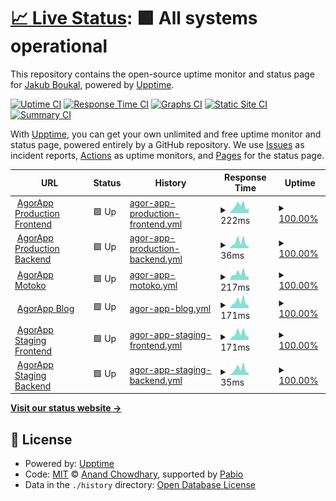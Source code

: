 # [📈 Live Status](https://status.agorapp.dev): <!--live status--> **🟩 All systems operational**

This repository contains the open-source uptime monitor and status page for [Jakub Boukal](suki.wtf), powered by [Upptime](https://github.com/upptime/upptime).

[![Uptime CI](https://github.com/SukiCZ/agorapp-upptime/workflows/Uptime%20CI/badge.svg)](https://github.com/SukiCZ/agorapp-upptime/actions?query=workflow%3A%22Uptime+CI%22)
[![Response Time CI](https://github.com/SukiCZ/agorapp-upptime/workflows/Response%20Time%20CI/badge.svg)](https://github.com/SukiCZ/agorapp-upptime/actions?query=workflow%3A%22Response+Time+CI%22)
[![Graphs CI](https://github.com/SukiCZ/agorapp-upptime/workflows/Graphs%20CI/badge.svg)](https://github.com/SukiCZ/agorapp-upptime/actions?query=workflow%3A%22Graphs+CI%22)
[![Static Site CI](https://github.com/SukiCZ/agorapp-upptime/workflows/Static%20Site%20CI/badge.svg)](https://github.com/SukiCZ/agorapp-upptime/actions?query=workflow%3A%22Static+Site+CI%22)
[![Summary CI](https://github.com/SukiCZ/agorapp-upptime/workflows/Summary%20CI/badge.svg)](https://github.com/SukiCZ/agorapp-upptime/actions?query=workflow%3A%22Summary+CI%22)

With [Upptime](https://upptime.js.org), you can get your own unlimited and free uptime monitor and status page, powered entirely by a GitHub repository. We use [Issues](https://github.com/SukiCZ/agorapp-upptime/issues) as incident reports, [Actions](https://github.com/SukiCZ/agorapp-upptime/actions) as uptime monitors, and [Pages](https://status.agorapp.dev) for the status page.

<!--start: status pages-->
<!-- This summary is generated by Upptime (https://github.com/upptime/upptime) -->
<!-- Do not edit this manually, your changes will be overwritten -->
<!-- prettier-ignore -->
| URL | Status | History | Response Time | Uptime |
| --- | ------ | ------- | ------------- | ------ |
| <img alt="" src="https://icons.duckduckgo.com/ip3/agorapp.dev.ico" height="13"> [AgorApp Production Frontend](https://agorapp.dev) | 🟩 Up | [agor-app-production-frontend.yml](https://github.com/SukiCZ/agorapp-uptime/commits/HEAD/history/agor-app-production-frontend.yml) | <details><summary><img alt="Response time graph" src="./graphs/agor-app-production-frontend/response-time-week.png" height="20"> 222ms</summary><br><a href="https://SukiCZ.github.io/agorapp-uptime/history/agor-app-production-frontend"><img alt="Response time 197" src="https://img.shields.io/endpoint?url=https%3A%2F%2Fraw.githubusercontent.com%2FSukiCZ%2Fagorapp-uptime%2FHEAD%2Fapi%2Fagor-app-production-frontend%2Fresponse-time.json"></a><br><a href="https://SukiCZ.github.io/agorapp-uptime/history/agor-app-production-frontend"><img alt="24-hour response time 156" src="https://img.shields.io/endpoint?url=https%3A%2F%2Fraw.githubusercontent.com%2FSukiCZ%2Fagorapp-uptime%2FHEAD%2Fapi%2Fagor-app-production-frontend%2Fresponse-time-day.json"></a><br><a href="https://SukiCZ.github.io/agorapp-uptime/history/agor-app-production-frontend"><img alt="7-day response time 222" src="https://img.shields.io/endpoint?url=https%3A%2F%2Fraw.githubusercontent.com%2FSukiCZ%2Fagorapp-uptime%2FHEAD%2Fapi%2Fagor-app-production-frontend%2Fresponse-time-week.json"></a><br><a href="https://SukiCZ.github.io/agorapp-uptime/history/agor-app-production-frontend"><img alt="30-day response time 206" src="https://img.shields.io/endpoint?url=https%3A%2F%2Fraw.githubusercontent.com%2FSukiCZ%2Fagorapp-uptime%2FHEAD%2Fapi%2Fagor-app-production-frontend%2Fresponse-time-month.json"></a><br><a href="https://SukiCZ.github.io/agorapp-uptime/history/agor-app-production-frontend"><img alt="1-year response time 197" src="https://img.shields.io/endpoint?url=https%3A%2F%2Fraw.githubusercontent.com%2FSukiCZ%2Fagorapp-uptime%2FHEAD%2Fapi%2Fagor-app-production-frontend%2Fresponse-time-year.json"></a></details> | <details><summary><a href="https://SukiCZ.github.io/agorapp-uptime/history/agor-app-production-frontend">100.00%</a></summary><a href="https://SukiCZ.github.io/agorapp-uptime/history/agor-app-production-frontend"><img alt="All-time uptime 100.00%" src="https://img.shields.io/endpoint?url=https%3A%2F%2Fraw.githubusercontent.com%2FSukiCZ%2Fagorapp-uptime%2FHEAD%2Fapi%2Fagor-app-production-frontend%2Fuptime.json"></a><br><a href="https://SukiCZ.github.io/agorapp-uptime/history/agor-app-production-frontend"><img alt="24-hour uptime 100.00%" src="https://img.shields.io/endpoint?url=https%3A%2F%2Fraw.githubusercontent.com%2FSukiCZ%2Fagorapp-uptime%2FHEAD%2Fapi%2Fagor-app-production-frontend%2Fuptime-day.json"></a><br><a href="https://SukiCZ.github.io/agorapp-uptime/history/agor-app-production-frontend"><img alt="7-day uptime 100.00%" src="https://img.shields.io/endpoint?url=https%3A%2F%2Fraw.githubusercontent.com%2FSukiCZ%2Fagorapp-uptime%2FHEAD%2Fapi%2Fagor-app-production-frontend%2Fuptime-week.json"></a><br><a href="https://SukiCZ.github.io/agorapp-uptime/history/agor-app-production-frontend"><img alt="30-day uptime 100.00%" src="https://img.shields.io/endpoint?url=https%3A%2F%2Fraw.githubusercontent.com%2FSukiCZ%2Fagorapp-uptime%2FHEAD%2Fapi%2Fagor-app-production-frontend%2Fuptime-month.json"></a><br><a href="https://SukiCZ.github.io/agorapp-uptime/history/agor-app-production-frontend"><img alt="1-year uptime 100.00%" src="https://img.shields.io/endpoint?url=https%3A%2F%2Fraw.githubusercontent.com%2FSukiCZ%2Fagorapp-uptime%2FHEAD%2Fapi%2Fagor-app-production-frontend%2Fuptime-year.json"></a></details>
| <img alt="" src="https://icons.duckduckgo.com/ip3/agorapp.dev.ico" height="13"> [AgorApp Production Backend](https://agorapp.dev/api/users/hello/) | 🟩 Up | [agor-app-production-backend.yml](https://github.com/SukiCZ/agorapp-uptime/commits/HEAD/history/agor-app-production-backend.yml) | <details><summary><img alt="Response time graph" src="./graphs/agor-app-production-backend/response-time-week.png" height="20"> 36ms</summary><br><a href="https://SukiCZ.github.io/agorapp-uptime/history/agor-app-production-backend"><img alt="Response time 37" src="https://img.shields.io/endpoint?url=https%3A%2F%2Fraw.githubusercontent.com%2FSukiCZ%2Fagorapp-uptime%2FHEAD%2Fapi%2Fagor-app-production-backend%2Fresponse-time.json"></a><br><a href="https://SukiCZ.github.io/agorapp-uptime/history/agor-app-production-backend"><img alt="24-hour response time 13" src="https://img.shields.io/endpoint?url=https%3A%2F%2Fraw.githubusercontent.com%2FSukiCZ%2Fagorapp-uptime%2FHEAD%2Fapi%2Fagor-app-production-backend%2Fresponse-time-day.json"></a><br><a href="https://SukiCZ.github.io/agorapp-uptime/history/agor-app-production-backend"><img alt="7-day response time 36" src="https://img.shields.io/endpoint?url=https%3A%2F%2Fraw.githubusercontent.com%2FSukiCZ%2Fagorapp-uptime%2FHEAD%2Fapi%2Fagor-app-production-backend%2Fresponse-time-week.json"></a><br><a href="https://SukiCZ.github.io/agorapp-uptime/history/agor-app-production-backend"><img alt="30-day response time 37" src="https://img.shields.io/endpoint?url=https%3A%2F%2Fraw.githubusercontent.com%2FSukiCZ%2Fagorapp-uptime%2FHEAD%2Fapi%2Fagor-app-production-backend%2Fresponse-time-month.json"></a><br><a href="https://SukiCZ.github.io/agorapp-uptime/history/agor-app-production-backend"><img alt="1-year response time 37" src="https://img.shields.io/endpoint?url=https%3A%2F%2Fraw.githubusercontent.com%2FSukiCZ%2Fagorapp-uptime%2FHEAD%2Fapi%2Fagor-app-production-backend%2Fresponse-time-year.json"></a></details> | <details><summary><a href="https://SukiCZ.github.io/agorapp-uptime/history/agor-app-production-backend">100.00%</a></summary><a href="https://SukiCZ.github.io/agorapp-uptime/history/agor-app-production-backend"><img alt="All-time uptime 100.00%" src="https://img.shields.io/endpoint?url=https%3A%2F%2Fraw.githubusercontent.com%2FSukiCZ%2Fagorapp-uptime%2FHEAD%2Fapi%2Fagor-app-production-backend%2Fuptime.json"></a><br><a href="https://SukiCZ.github.io/agorapp-uptime/history/agor-app-production-backend"><img alt="24-hour uptime 100.00%" src="https://img.shields.io/endpoint?url=https%3A%2F%2Fraw.githubusercontent.com%2FSukiCZ%2Fagorapp-uptime%2FHEAD%2Fapi%2Fagor-app-production-backend%2Fuptime-day.json"></a><br><a href="https://SukiCZ.github.io/agorapp-uptime/history/agor-app-production-backend"><img alt="7-day uptime 100.00%" src="https://img.shields.io/endpoint?url=https%3A%2F%2Fraw.githubusercontent.com%2FSukiCZ%2Fagorapp-uptime%2FHEAD%2Fapi%2Fagor-app-production-backend%2Fuptime-week.json"></a><br><a href="https://SukiCZ.github.io/agorapp-uptime/history/agor-app-production-backend"><img alt="30-day uptime 100.00%" src="https://img.shields.io/endpoint?url=https%3A%2F%2Fraw.githubusercontent.com%2FSukiCZ%2Fagorapp-uptime%2FHEAD%2Fapi%2Fagor-app-production-backend%2Fuptime-month.json"></a><br><a href="https://SukiCZ.github.io/agorapp-uptime/history/agor-app-production-backend"><img alt="1-year uptime 100.00%" src="https://img.shields.io/endpoint?url=https%3A%2F%2Fraw.githubusercontent.com%2FSukiCZ%2Fagorapp-uptime%2FHEAD%2Fapi%2Fagor-app-production-backend%2Fuptime-year.json"></a></details>
| <img alt="" src="https://icons.duckduckgo.com/ip3/motoko.agorapp.dev.ico" height="13"> [AgorApp Motoko](https://motoko.agorapp.dev/course/motoko/motoko-tutorial/introduction) | 🟩 Up | [agor-app-motoko.yml](https://github.com/SukiCZ/agorapp-uptime/commits/HEAD/history/agor-app-motoko.yml) | <details><summary><img alt="Response time graph" src="./graphs/agor-app-motoko/response-time-week.png" height="20"> 217ms</summary><br><a href="https://SukiCZ.github.io/agorapp-uptime/history/agor-app-motoko"><img alt="Response time 236" src="https://img.shields.io/endpoint?url=https%3A%2F%2Fraw.githubusercontent.com%2FSukiCZ%2Fagorapp-uptime%2FHEAD%2Fapi%2Fagor-app-motoko%2Fresponse-time.json"></a><br><a href="https://SukiCZ.github.io/agorapp-uptime/history/agor-app-motoko"><img alt="24-hour response time 113" src="https://img.shields.io/endpoint?url=https%3A%2F%2Fraw.githubusercontent.com%2FSukiCZ%2Fagorapp-uptime%2FHEAD%2Fapi%2Fagor-app-motoko%2Fresponse-time-day.json"></a><br><a href="https://SukiCZ.github.io/agorapp-uptime/history/agor-app-motoko"><img alt="7-day response time 217" src="https://img.shields.io/endpoint?url=https%3A%2F%2Fraw.githubusercontent.com%2FSukiCZ%2Fagorapp-uptime%2FHEAD%2Fapi%2Fagor-app-motoko%2Fresponse-time-week.json"></a><br><a href="https://SukiCZ.github.io/agorapp-uptime/history/agor-app-motoko"><img alt="30-day response time 238" src="https://img.shields.io/endpoint?url=https%3A%2F%2Fraw.githubusercontent.com%2FSukiCZ%2Fagorapp-uptime%2FHEAD%2Fapi%2Fagor-app-motoko%2Fresponse-time-month.json"></a><br><a href="https://SukiCZ.github.io/agorapp-uptime/history/agor-app-motoko"><img alt="1-year response time 236" src="https://img.shields.io/endpoint?url=https%3A%2F%2Fraw.githubusercontent.com%2FSukiCZ%2Fagorapp-uptime%2FHEAD%2Fapi%2Fagor-app-motoko%2Fresponse-time-year.json"></a></details> | <details><summary><a href="https://SukiCZ.github.io/agorapp-uptime/history/agor-app-motoko">100.00%</a></summary><a href="https://SukiCZ.github.io/agorapp-uptime/history/agor-app-motoko"><img alt="All-time uptime 100.00%" src="https://img.shields.io/endpoint?url=https%3A%2F%2Fraw.githubusercontent.com%2FSukiCZ%2Fagorapp-uptime%2FHEAD%2Fapi%2Fagor-app-motoko%2Fuptime.json"></a><br><a href="https://SukiCZ.github.io/agorapp-uptime/history/agor-app-motoko"><img alt="24-hour uptime 100.00%" src="https://img.shields.io/endpoint?url=https%3A%2F%2Fraw.githubusercontent.com%2FSukiCZ%2Fagorapp-uptime%2FHEAD%2Fapi%2Fagor-app-motoko%2Fuptime-day.json"></a><br><a href="https://SukiCZ.github.io/agorapp-uptime/history/agor-app-motoko"><img alt="7-day uptime 100.00%" src="https://img.shields.io/endpoint?url=https%3A%2F%2Fraw.githubusercontent.com%2FSukiCZ%2Fagorapp-uptime%2FHEAD%2Fapi%2Fagor-app-motoko%2Fuptime-week.json"></a><br><a href="https://SukiCZ.github.io/agorapp-uptime/history/agor-app-motoko"><img alt="30-day uptime 100.00%" src="https://img.shields.io/endpoint?url=https%3A%2F%2Fraw.githubusercontent.com%2FSukiCZ%2Fagorapp-uptime%2FHEAD%2Fapi%2Fagor-app-motoko%2Fuptime-month.json"></a><br><a href="https://SukiCZ.github.io/agorapp-uptime/history/agor-app-motoko"><img alt="1-year uptime 100.00%" src="https://img.shields.io/endpoint?url=https%3A%2F%2Fraw.githubusercontent.com%2FSukiCZ%2Fagorapp-uptime%2FHEAD%2Fapi%2Fagor-app-motoko%2Fuptime-year.json"></a></details>
| <img alt="" src="https://icons.duckduckgo.com/ip3/blog.agorapp.dev.ico" height="13"> [AgorApp Blog](https://blog.agorapp.dev) | 🟩 Up | [agor-app-blog.yml](https://github.com/SukiCZ/agorapp-uptime/commits/HEAD/history/agor-app-blog.yml) | <details><summary><img alt="Response time graph" src="./graphs/agor-app-blog/response-time-week.png" height="20"> 171ms</summary><br><a href="https://SukiCZ.github.io/agorapp-uptime/history/agor-app-blog"><img alt="Response time 199" src="https://img.shields.io/endpoint?url=https%3A%2F%2Fraw.githubusercontent.com%2FSukiCZ%2Fagorapp-uptime%2FHEAD%2Fapi%2Fagor-app-blog%2Fresponse-time.json"></a><br><a href="https://SukiCZ.github.io/agorapp-uptime/history/agor-app-blog"><img alt="24-hour response time 81" src="https://img.shields.io/endpoint?url=https%3A%2F%2Fraw.githubusercontent.com%2FSukiCZ%2Fagorapp-uptime%2FHEAD%2Fapi%2Fagor-app-blog%2Fresponse-time-day.json"></a><br><a href="https://SukiCZ.github.io/agorapp-uptime/history/agor-app-blog"><img alt="7-day response time 171" src="https://img.shields.io/endpoint?url=https%3A%2F%2Fraw.githubusercontent.com%2FSukiCZ%2Fagorapp-uptime%2FHEAD%2Fapi%2Fagor-app-blog%2Fresponse-time-week.json"></a><br><a href="https://SukiCZ.github.io/agorapp-uptime/history/agor-app-blog"><img alt="30-day response time 197" src="https://img.shields.io/endpoint?url=https%3A%2F%2Fraw.githubusercontent.com%2FSukiCZ%2Fagorapp-uptime%2FHEAD%2Fapi%2Fagor-app-blog%2Fresponse-time-month.json"></a><br><a href="https://SukiCZ.github.io/agorapp-uptime/history/agor-app-blog"><img alt="1-year response time 199" src="https://img.shields.io/endpoint?url=https%3A%2F%2Fraw.githubusercontent.com%2FSukiCZ%2Fagorapp-uptime%2FHEAD%2Fapi%2Fagor-app-blog%2Fresponse-time-year.json"></a></details> | <details><summary><a href="https://SukiCZ.github.io/agorapp-uptime/history/agor-app-blog">100.00%</a></summary><a href="https://SukiCZ.github.io/agorapp-uptime/history/agor-app-blog"><img alt="All-time uptime 100.00%" src="https://img.shields.io/endpoint?url=https%3A%2F%2Fraw.githubusercontent.com%2FSukiCZ%2Fagorapp-uptime%2FHEAD%2Fapi%2Fagor-app-blog%2Fuptime.json"></a><br><a href="https://SukiCZ.github.io/agorapp-uptime/history/agor-app-blog"><img alt="24-hour uptime 100.00%" src="https://img.shields.io/endpoint?url=https%3A%2F%2Fraw.githubusercontent.com%2FSukiCZ%2Fagorapp-uptime%2FHEAD%2Fapi%2Fagor-app-blog%2Fuptime-day.json"></a><br><a href="https://SukiCZ.github.io/agorapp-uptime/history/agor-app-blog"><img alt="7-day uptime 100.00%" src="https://img.shields.io/endpoint?url=https%3A%2F%2Fraw.githubusercontent.com%2FSukiCZ%2Fagorapp-uptime%2FHEAD%2Fapi%2Fagor-app-blog%2Fuptime-week.json"></a><br><a href="https://SukiCZ.github.io/agorapp-uptime/history/agor-app-blog"><img alt="30-day uptime 100.00%" src="https://img.shields.io/endpoint?url=https%3A%2F%2Fraw.githubusercontent.com%2FSukiCZ%2Fagorapp-uptime%2FHEAD%2Fapi%2Fagor-app-blog%2Fuptime-month.json"></a><br><a href="https://SukiCZ.github.io/agorapp-uptime/history/agor-app-blog"><img alt="1-year uptime 100.00%" src="https://img.shields.io/endpoint?url=https%3A%2F%2Fraw.githubusercontent.com%2FSukiCZ%2Fagorapp-uptime%2FHEAD%2Fapi%2Fagor-app-blog%2Fuptime-year.json"></a></details>
| <img alt="" src="https://icons.duckduckgo.com/ip3/staging.agorapp.dev.ico" height="13"> [AgorApp Staging Frontend](https://staging.agorapp.dev) | 🟩 Up | [agor-app-staging-frontend.yml](https://github.com/SukiCZ/agorapp-uptime/commits/HEAD/history/agor-app-staging-frontend.yml) | <details><summary><img alt="Response time graph" src="./graphs/agor-app-staging-frontend/response-time-week.png" height="20"> 171ms</summary><br><a href="https://SukiCZ.github.io/agorapp-uptime/history/agor-app-staging-frontend"><img alt="Response time 171" src="https://img.shields.io/endpoint?url=https%3A%2F%2Fraw.githubusercontent.com%2FSukiCZ%2Fagorapp-uptime%2FHEAD%2Fapi%2Fagor-app-staging-frontend%2Fresponse-time.json"></a><br><a href="https://SukiCZ.github.io/agorapp-uptime/history/agor-app-staging-frontend"><img alt="24-hour response time 79" src="https://img.shields.io/endpoint?url=https%3A%2F%2Fraw.githubusercontent.com%2FSukiCZ%2Fagorapp-uptime%2FHEAD%2Fapi%2Fagor-app-staging-frontend%2Fresponse-time-day.json"></a><br><a href="https://SukiCZ.github.io/agorapp-uptime/history/agor-app-staging-frontend"><img alt="7-day response time 171" src="https://img.shields.io/endpoint?url=https%3A%2F%2Fraw.githubusercontent.com%2FSukiCZ%2Fagorapp-uptime%2FHEAD%2Fapi%2Fagor-app-staging-frontend%2Fresponse-time-week.json"></a><br><a href="https://SukiCZ.github.io/agorapp-uptime/history/agor-app-staging-frontend"><img alt="30-day response time 169" src="https://img.shields.io/endpoint?url=https%3A%2F%2Fraw.githubusercontent.com%2FSukiCZ%2Fagorapp-uptime%2FHEAD%2Fapi%2Fagor-app-staging-frontend%2Fresponse-time-month.json"></a><br><a href="https://SukiCZ.github.io/agorapp-uptime/history/agor-app-staging-frontend"><img alt="1-year response time 171" src="https://img.shields.io/endpoint?url=https%3A%2F%2Fraw.githubusercontent.com%2FSukiCZ%2Fagorapp-uptime%2FHEAD%2Fapi%2Fagor-app-staging-frontend%2Fresponse-time-year.json"></a></details> | <details><summary><a href="https://SukiCZ.github.io/agorapp-uptime/history/agor-app-staging-frontend">100.00%</a></summary><a href="https://SukiCZ.github.io/agorapp-uptime/history/agor-app-staging-frontend"><img alt="All-time uptime 100.00%" src="https://img.shields.io/endpoint?url=https%3A%2F%2Fraw.githubusercontent.com%2FSukiCZ%2Fagorapp-uptime%2FHEAD%2Fapi%2Fagor-app-staging-frontend%2Fuptime.json"></a><br><a href="https://SukiCZ.github.io/agorapp-uptime/history/agor-app-staging-frontend"><img alt="24-hour uptime 100.00%" src="https://img.shields.io/endpoint?url=https%3A%2F%2Fraw.githubusercontent.com%2FSukiCZ%2Fagorapp-uptime%2FHEAD%2Fapi%2Fagor-app-staging-frontend%2Fuptime-day.json"></a><br><a href="https://SukiCZ.github.io/agorapp-uptime/history/agor-app-staging-frontend"><img alt="7-day uptime 100.00%" src="https://img.shields.io/endpoint?url=https%3A%2F%2Fraw.githubusercontent.com%2FSukiCZ%2Fagorapp-uptime%2FHEAD%2Fapi%2Fagor-app-staging-frontend%2Fuptime-week.json"></a><br><a href="https://SukiCZ.github.io/agorapp-uptime/history/agor-app-staging-frontend"><img alt="30-day uptime 100.00%" src="https://img.shields.io/endpoint?url=https%3A%2F%2Fraw.githubusercontent.com%2FSukiCZ%2Fagorapp-uptime%2FHEAD%2Fapi%2Fagor-app-staging-frontend%2Fuptime-month.json"></a><br><a href="https://SukiCZ.github.io/agorapp-uptime/history/agor-app-staging-frontend"><img alt="1-year uptime 100.00%" src="https://img.shields.io/endpoint?url=https%3A%2F%2Fraw.githubusercontent.com%2FSukiCZ%2Fagorapp-uptime%2FHEAD%2Fapi%2Fagor-app-staging-frontend%2Fuptime-year.json"></a></details>
| <img alt="" src="https://icons.duckduckgo.com/ip3/staging.agorapp.dev.ico" height="13"> [AgorApp Staging Backend](https://staging.agorapp.dev/api/users/hello/) | 🟩 Up | [agor-app-staging-backend.yml](https://github.com/SukiCZ/agorapp-uptime/commits/HEAD/history/agor-app-staging-backend.yml) | <details><summary><img alt="Response time graph" src="./graphs/agor-app-staging-backend/response-time-week.png" height="20"> 35ms</summary><br><a href="https://SukiCZ.github.io/agorapp-uptime/history/agor-app-staging-backend"><img alt="Response time 37" src="https://img.shields.io/endpoint?url=https%3A%2F%2Fraw.githubusercontent.com%2FSukiCZ%2Fagorapp-uptime%2FHEAD%2Fapi%2Fagor-app-staging-backend%2Fresponse-time.json"></a><br><a href="https://SukiCZ.github.io/agorapp-uptime/history/agor-app-staging-backend"><img alt="24-hour response time 13" src="https://img.shields.io/endpoint?url=https%3A%2F%2Fraw.githubusercontent.com%2FSukiCZ%2Fagorapp-uptime%2FHEAD%2Fapi%2Fagor-app-staging-backend%2Fresponse-time-day.json"></a><br><a href="https://SukiCZ.github.io/agorapp-uptime/history/agor-app-staging-backend"><img alt="7-day response time 35" src="https://img.shields.io/endpoint?url=https%3A%2F%2Fraw.githubusercontent.com%2FSukiCZ%2Fagorapp-uptime%2FHEAD%2Fapi%2Fagor-app-staging-backend%2Fresponse-time-week.json"></a><br><a href="https://SukiCZ.github.io/agorapp-uptime/history/agor-app-staging-backend"><img alt="30-day response time 36" src="https://img.shields.io/endpoint?url=https%3A%2F%2Fraw.githubusercontent.com%2FSukiCZ%2Fagorapp-uptime%2FHEAD%2Fapi%2Fagor-app-staging-backend%2Fresponse-time-month.json"></a><br><a href="https://SukiCZ.github.io/agorapp-uptime/history/agor-app-staging-backend"><img alt="1-year response time 37" src="https://img.shields.io/endpoint?url=https%3A%2F%2Fraw.githubusercontent.com%2FSukiCZ%2Fagorapp-uptime%2FHEAD%2Fapi%2Fagor-app-staging-backend%2Fresponse-time-year.json"></a></details> | <details><summary><a href="https://SukiCZ.github.io/agorapp-uptime/history/agor-app-staging-backend">100.00%</a></summary><a href="https://SukiCZ.github.io/agorapp-uptime/history/agor-app-staging-backend"><img alt="All-time uptime 100.00%" src="https://img.shields.io/endpoint?url=https%3A%2F%2Fraw.githubusercontent.com%2FSukiCZ%2Fagorapp-uptime%2FHEAD%2Fapi%2Fagor-app-staging-backend%2Fuptime.json"></a><br><a href="https://SukiCZ.github.io/agorapp-uptime/history/agor-app-staging-backend"><img alt="24-hour uptime 100.00%" src="https://img.shields.io/endpoint?url=https%3A%2F%2Fraw.githubusercontent.com%2FSukiCZ%2Fagorapp-uptime%2FHEAD%2Fapi%2Fagor-app-staging-backend%2Fuptime-day.json"></a><br><a href="https://SukiCZ.github.io/agorapp-uptime/history/agor-app-staging-backend"><img alt="7-day uptime 100.00%" src="https://img.shields.io/endpoint?url=https%3A%2F%2Fraw.githubusercontent.com%2FSukiCZ%2Fagorapp-uptime%2FHEAD%2Fapi%2Fagor-app-staging-backend%2Fuptime-week.json"></a><br><a href="https://SukiCZ.github.io/agorapp-uptime/history/agor-app-staging-backend"><img alt="30-day uptime 100.00%" src="https://img.shields.io/endpoint?url=https%3A%2F%2Fraw.githubusercontent.com%2FSukiCZ%2Fagorapp-uptime%2FHEAD%2Fapi%2Fagor-app-staging-backend%2Fuptime-month.json"></a><br><a href="https://SukiCZ.github.io/agorapp-uptime/history/agor-app-staging-backend"><img alt="1-year uptime 100.00%" src="https://img.shields.io/endpoint?url=https%3A%2F%2Fraw.githubusercontent.com%2FSukiCZ%2Fagorapp-uptime%2FHEAD%2Fapi%2Fagor-app-staging-backend%2Fuptime-year.json"></a></details>

<!--end: status pages-->

[**Visit our status website →**](https://status.agorapp.dev)

## 📄 License

- Powered by: [Upptime](https://github.com/upptime/upptime)
- Code: [MIT](./LICENSE) © [Anand Chowdhary](https://anandchowdhary.com), supported by [Pabio](https://pabio.com)
- Data in the `./history` directory: [Open Database License](https://opendatacommons.org/licenses/odbl/1-0/)

